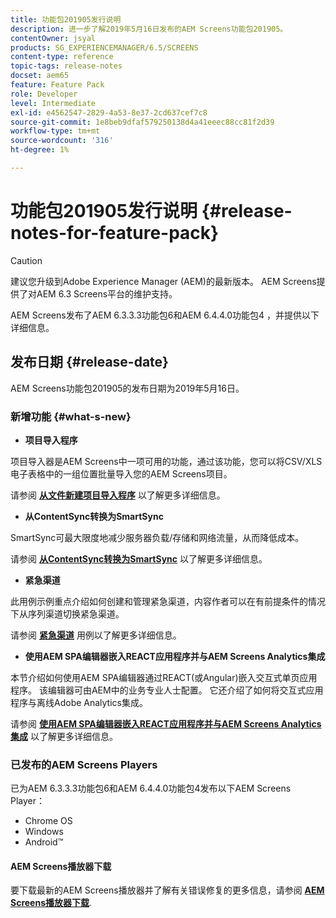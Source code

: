 ```yaml
---
title: 功能包201905发行说明
description: 进一步了解2019年5月16日发布的AEM Screens功能包201905。
contentOwner: jsyal
products: SG_EXPERIENCEMANAGER/6.5/SCREENS
content-type: reference
topic-tags: release-notes
docset: aem65
feature: Feature Pack
role: Developer
level: Intermediate
exl-id: e4562547-2829-4a53-8e37-2cd637cef7c8
source-git-commit: 1e8beb9dfaf579250138d4a41eeec88cc81f2d39
workflow-type: tm+mt
source-wordcount: '316'
ht-degree: 1%

---
```


# 功能包201905发行说明 {#release-notes-for-feature-pack}

>[!CAUTION]
>
>建议您升级到Adobe Experience Manager (AEM)的最新版本。 AEM Screens提供了对AEM 6.3 Screens平台的维护支持。

AEM Screens发布了AEM 6.3.3.3功能包6和AEM 6.4.4.0功能包4 ，并提供以下详细信息。

## 发布日期 {#release-date}

AEM Screens功能包201905的发布日期为2019年5月16日。

### 新增功能 {#what-s-new}

* **项目导入程序**

项目导入器是AEM Screens中一项可用的功能，通过该功能，您可以将CSV/XLS电子表格中的一组位置批量导入您的AEM Screens项目。

请参阅 **[从文件新建项目导入程序](project-importer.md)** 以了解更多详细信息。

* **从ContentSync转换为SmartSync**

SmartSync可最大限度地减少服务器负载/存储和网络流量，从而降低成本。

请参阅 **[从ContentSync转换为SmartSync](smartsync.md)** 以了解更多详细信息。

* **紧急渠道**

此用例示例重点介绍如何创建和管理紧急渠道，内容作者可以在有前提条件的情况下从序列渠道切换紧急渠道。

请参阅 **[紧急渠道](emergency-channel.md)** 用例以了解更多详细信息。

* **使用AEM SPA编辑器嵌入REACT应用程序并与AEM Screens Analytics集成**

本节介绍如何使用AEM SPA编辑器通过REACT(或Angular)嵌入交互式单页应用程序。 该编辑器可由AEM中的业务专业人士配置。 它还介绍了如何将交互式应用程序与离线Adobe Analytics集成。

请参阅 **[使用AEM SPA编辑器嵌入REACT应用程序并与AEM Screens Analytics集成](embedding-react-app.md)** 以了解更多详细信息。

### 已发布的AEM Screens Players

已为AEM 6.3.3.3功能包6和AEM 6.4.4.0功能包4发布以下AEM Screens Player：

* Chrome OS
* Windows
* Android™

#### AEM Screens播放器下载

要下载最新的AEM Screens播放器并了解有关错误修复的更多信息，请参阅 **[AEM Screens播放器下载](https://download.macromedia.com/screens/)**.
